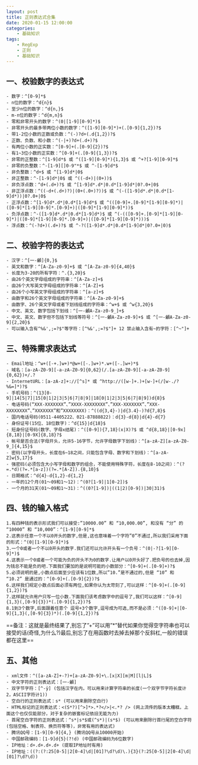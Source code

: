 ```yaml
---
layout: post
title: 正则表达式合集
date: 2020-01-15 12:00:00
categories:
    - 基础知识
tags:
    - RegExp
    - 正则
    - 基础知识
---
```


## 一、校验数字的表达式
    - 数字：^[0-9]*$
    - n位的数字：^d{n}$
    - 至少n位的数字：^d{n,}$
    - m-n位的数字：^d{m,n}$
    - 零和非零开头的数字：^(0|[1-9][0-9]*)$
    - 非零开头的最多带两位小数的数字：^([1-9][0-9]*)+(.[0-9]{1,2})?$
    - 带1-2位小数的正数或负数：^(-)?d+(.d{1,2})?$
    - 正数、负数、和小数：^(-|+)?d+(.d+)?$
    - 有两位小数的正实数：^[0-9]+(.[0-9]{2})?$
    - 有1~3位小数的正实数：^[0-9]+(.[0-9]{1,3})?$
    - 非零的正整数：^[1-9]d*$ 或 ^([1-9][0-9]*){1,3}$ 或 ^+?[1-9][0-9]*$
    - 非零的负整数：^-[1-9][]0-9"*$ 或 ^-[1-9]d*$
    - 非负整数：^d+$ 或 ^[1-9]d*|0$
    - 非正整数：^-[1-9]d*|0$ 或 ^((-d+)|(0+))$
    - 非负浮点数：^d+(.d+)?$ 或 ^[1-9]d*.d*|0.d*[1-9]d*|0?.0+|0$
    - 非正浮点数：^((-d+(.d+)?)|(0+(.0+)?))$ 或 ^(-([1-9]d*.d*|0.d*[1-9]d*))|0?.0+|0$
    - 正浮点数：^[1-9]d*.d*|0.d*[1-9]d*$ 或 ^(([0-9]+.[0-9]*[1-9][0-9]*)|([0-9]*[1-9][0-9]*.[0-9]+)|([0-9]*[1-9][0-9]*))$
    - 负浮点数：^-([1-9]d*.d*|0.d*[1-9]d*)$ 或 ^(-(([0-9]+.[0-9]*[1-9][0-9]*)|([0-9]*[1-9][0-9]*.[0-9]+)|([0-9]*[1-9][0-9]*)))$
    - 浮点数：^(-?d+)(.d+)?$ 或 ^-?([1-9]d*.d*|0.d*[1-9]d*|0?.0+|0)$
## 二、校验字符的表达式
    - 汉字：^[一-龥]{0,}$
    - 英文和数字：^[A-Za-z0-9]+$ 或 ^[A-Za-z0-9]{4,40}$
    - 长度为3-20的所有字符：^.{3,20}$
    - 由26个英文字母组成的字符串：^[A-Za-z]+$
    - 由26个大写英文字母组成的字符串：^[A-Z]+$
    - 由26个小写英文字母组成的字符串：^[a-z]+$
    - 由数字和26个英文字母组成的字符串：^[A-Za-z0-9]+$
    - 由数字、26个英文字母或者下划线组成的字符串：^w+$ 或 ^w{3,20}$
    - 中文、英文、数字包括下划线：^[一-龥A-Za-z0-9_]+$
    - 中文、英文、数字但不包括下划线等符号：^[一-龥A-Za-z0-9]+$ 或 ^[一-龥A-Za-z0-9]{2,20}$
    - 可以输入含有^%&',;=?$"等字符：[^%&',;=?$"]+ 12 禁止输入含有~的字符：[^~"]+
## 三、特殊需求表达式
    - Email地址：^w+([-+.]w+)*@w+([-.]w+)*.w+([-.]w+)*$
    - 域名：[a-zA-Z0-9][-a-zA-Z0-9]{0,62}(/.[a-zA-Z0-9][-a-zA-Z0-9]{0,62})+/.?
    - InternetURL：[a-zA-z]+://[^s]* 或 ^http://([w-]+.)+[w-]+(/[w-./?%&=]*)?$
    - 手机号码：^(13[0-9]|14[5|7]|15[0|1|2|3|5|6|7|8|9]|18[0|1|2|3|5|6|7|8|9])d{8}$
    - 电话号码(“XXX-XXXXXXX”、”XXXX-XXXXXXXX”、”XXX-XXXXXXX”、”XXX-XXXXXXXX”、”XXXXXXX”和”XXXXXXXX)：^((d{3,4}-)|d{3.4}-)?d{7,8}$
    - 国内电话号码(0511-4405222、021-87888822)：d{3}-d{8}|d{4}-d{7}
    - 身份证号(15位、18位数字)：^d{15}|d{18}$
    - 短身份证号码(数字、字母x结尾)：^([0-9]){7,18}(x|X)?$ 或 ^d{8,18}|[0-9x]{8,18}|[0-9X]{8,18}?$
    - 帐号是否合法(字母开头，允许5-16字节，允许字母数字下划线)：^[a-zA-Z][a-zA-Z0-9_]{4,15}$
    - 密码(以字母开头，长度在6~18之间，只能包含字母、数字和下划线)：^[a-zA-Z]w{5,17}$
    - 强密码(必须包含大小写字母和数字的组合，不能使用特殊字符，长度在8-10之间)：^(?=.*d)(?=.*[a-z])(?=.*[A-Z]).{8,10}$
    - 日期格式：^d{4}-d{1,2}-d{1,2}
    - 一年的12个月(01～09和1～12)：^(0?[1-9]|1[0-2])$
    - 一个月的31天(01～09和1～31)：^((0?[1-9])|((1|2)[0-9])|30|31)$
## 四、钱的输入格式
    1.有四种钱的表示形式我们可以接受:”10000.00” 和 “10,000.00”, 和没有 “分” 的 “10000” 和 “10,000”：^[1-9][0-9]*$
    2.这表示任意一个不以0开头的数字,但是,这也意味着一个字符”0”不通过,所以我们采用下面的形式：^(0|[1-9][0-9]*)$
    3.一个0或者一个不以0开头的数字.我们还可以允许开头有一个负号：^(0|-?[1-9][0-9]*)$
    4.这表示一个0或者一个可能为负的开头不为0的数字.让用户以0开头好了.把负号的也去掉,因为钱总不能是负的吧.下面我们要加的是说明可能的小数部分：^[0-9]+(.[0-9]+)?$
    5.必须说明的是,小数点后面至少应该有1位数,所以”10.”是不通过的,但是 “10” 和 “10.2” 是通过的：^[0-9]+(.[0-9]{2})?$
    6.这样我们规定小数点后面必须有两位,如果你认为太苛刻了,可以这样：^[0-9]+(.[0-9]{1,2})?$
    7.这样就允许用户只写一位小数.下面我们该考虑数字中的逗号了,我们可以这样：^[0-9]{1,3}(,[0-9]{3})*(.[0-9]{1,2})?$
    8.1到3个数字,后面跟着任意个 逗号+3个数字,逗号成为可选,而不是必须：^([0-9]+|[0-9]{1,3}(,[0-9]{3})*)(.[0-9]{1,2})?$

==备注：这就是最终结果了,别忘了”+”可以用”*”替代如果你觉得空字符串也可以接受的话(奇怪,为什么?)最后,别忘了在用函数时去掉去掉那个反斜杠,一般的错误都在这里==
## 五、其他
    - xml文件：^([a-zA-Z]+-?)+[a-zA-Z0-9]+\.[x|X][m|M][l|L]$
    - 中文字符的正则表达式：[一-龥]
    - 双字节字符：[^-ÿ] (包括汉字在内，可以用来计算字符串的长度(一个双字节字符长度计2，ASCII字符计1))
    - 空白行的正则表达式：s* (可以用来删除空白行)
    - HTML标记的正则表达式：<(S*?)[^>]*>.*?</>|<.*? /> (网上流传的版本太糟糕，上面这个也仅仅能部分，对于复杂的嵌套标记依旧无能为力)
    - 首尾空白字符的正则表达式：^s*|s*$或(^s*)|(s*$) (可以用来删除行首行尾的空白字符(包括空格、制表符、换页符等等)，非常有用的表达式)
    - 腾讯QQ号：[1-9][0-9]{4,} (腾讯QQ号从10000开始)
    - 中国邮政编码：[1-9]d{5}(?!d) (中国邮政编码为6位数字)
    - IP地址：d+.d+.d+.d+ (提取IP地址时有用)
    - IP地址：((?:(?:25[0-5]|2[0-4]\d|[01]?\d?\d)\.){3}(?:25[0-5]|2[0-4]\d|[01]?\d?\d))